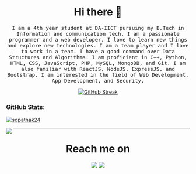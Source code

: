 <h1 align="center">Hi there 👋</h1>

<p align="center"><samp>I am a 4th year student at DA-IICT pursuing my B.Tech in Information and communication tech. I am a passionate programmer and a web developer. I love to learn new things and explore new technologies. I am a team player and I love to work in a team. I have a good command over Data Structures and Algorithms. I am proficient in C++, Python, HTML, CSS, JavaScript, PHP, MySQL, MongoDB, and Git. I am also familiar with ReactJS, NodeJS, ExpressJS, and Bootstrap. I am interested in the field of Web Development, App Development, and Security.</samp></p>

<div align="center">

[![GitHub Streak](https://streak-stats.demolab.com?user=sdpathak24&theme=transparent&hide_current_streak=true)](https://git.io/streak-stats)
</div>

<h3 align="left">GitHub Stats:</h3>
<p align="left"> <a href="https://github.com/ryo-ma/github-profile-trophy"><img src="https://github-profile-trophy.vercel.app/?username=sdpathak24&row=1&column=6" alt="sdpathak24" /></a> </p>

<p><img align="left" src="https://github-readme-stats.vercel.app/api/top-langs?username=sdpathak24&show_icons=true&locale=en&layout=compact" /></p>

<hr>

<h1 align="center">Reach me on</h1>
<div align="center">
<a href="https://www.linkedin.com/in/sarvagn-pathak-482274247"><img src="https://img.shields.io/badge/linkedin-%230077B5.svg?style=for-the-badge&logo=linkedin&logoColor=white"></a>
<a href="https://www.twitter.com/sdpathak24" target="_blank"><img src="https://img.shields.io/badge/Twitter-%231DA1F2.svg?style=for-the-badge&logo=Twitter&logoColor=white"></a>

<!--
**sdpathak24/sdpathak24** is a ✨ _special_ ✨ repository because its `README.md` (this file) appears on your GitHub profile.

Here are some ideas to get you started:

- 🔭 I’m currently working on ...
- 🌱 I’m currently learning ...
- 👯 I’m looking to collaborate on ...
- 🤔 I’m looking for help with ...
- 💬 Ask me about ...
- 📫 How to reach me: ...
- 😄 Pronouns: ...
- ⚡ Fun fact: ...
-->
